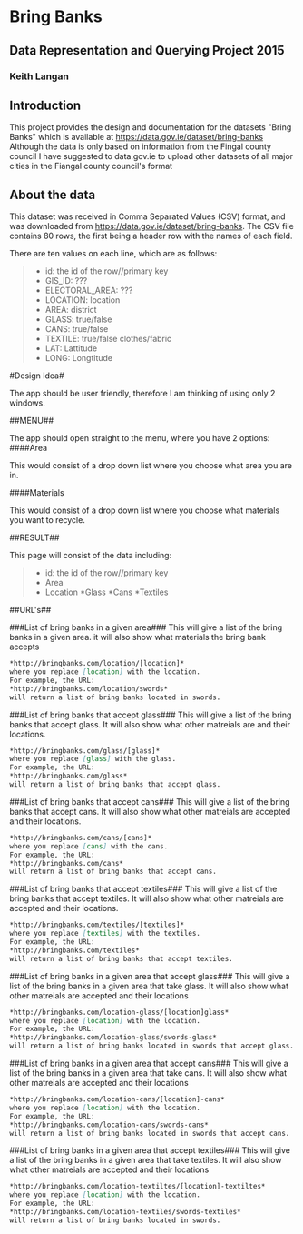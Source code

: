 # Bring Banks

## Data Representation and Querying Project 2015

### Keith Langan

## Introduction

This project provides the design and documentation for the datasets "Bring Banks"
which is available at https://data.gov.ie/dataset/bring-banks
Although the data is only based on information from the Fingal county council I have suggested to data.gov.ie to upload other datasets of all major cities in the Fiangal county council's format

## About the data

This dataset was received in Comma Separated Values (CSV) format, and was downloaded from https://data.gov.ie/dataset/bring-banks.
The CSV file contains 80 rows, the first being a header row with the names of each field.

There are ten values on each line, which are as follows:

>    * id: the id of the row//primary key
>    * GIS_ID: ???
>    * ELECTORAL_AREA: ???
>    * LOCATION: location
>    * AREA: district
>    * GLASS: true/false
>    * CANS: true/false
>    * TEXTILE: true/false clothes/fabric
>    * LAT: Lattitude
>    * LONG: Longtitude

#Design Idea#

The app should be user friendly, therefore I am thinking of using only 2 windows. 

##MENU##

The app should open straight to the menu, where you have 2 options:
####Area
 
This would consist of a drop down list where you choose what area you are in.
 
####Materials

This would consist of a drop down list where you choose what materials you want to recycle.

##RESULT##

This page will consist of the data including:
>    * id: the id of the row//primary key
>    * Area
>    * Location
>    *Glass
>    *Cans
>    *Textiles

##URL's##

###List of bring banks in a given area###
This will give a list of the bring banks in a given area. it will also show what materials the bring bank accepts

```markdown
*http://bringbanks.com/location/[location]*
where you replace [location] with the location.
For example, the URL:
*http://bringbanks.com/location/swords*
will return a list of bring banks located in swords.
```

###List of bring banks that accept glass###
This will give a list of the bring banks that accept glass. It will also show what other matreials are and their locations.

```markdown
*http://bringbanks.com/glass/[glass]*
where you replace [glass] with the glass.
For example, the URL:
*http://bringbanks.com/glass*
will return a list of bring banks that accept glass.
```

###List of bring banks that accept cans###
This will give a list of the bring banks that accept cans. It will also show what other matreials are accepted and their locations.

```markdown
*http://bringbanks.com/cans/[cans]*
where you replace [cans] with the cans.
For example, the URL:
*http://bringbanks.com/cans*
will return a list of bring banks that accept cans.
```

###List of bring banks that accept textiles###
This will give a list of the bring banks that accept textiles. It will also show what other matreials are accepted and their locations.

```markdown
*http://bringbanks.com/textiles/[textiles]*
where you replace [textiles] with the textiles.
For example, the URL:
*http://bringbanks.com/textiles*
will return a list of bring banks that accept textiles.
```

###List of bring banks in a given area that accept glass###
This will give a list of the bring banks in a given area that take glass. It will also show what other matreials are accepted and their locations

```markdown
*http://bringbanks.com/location-glass/[location]glass*
where you replace [location] with the location.
For example, the URL:
*http://bringbanks.com/location-glass/swords-glass*
will return a list of bring banks located in swords that accept glass.
```

###List of bring banks in a given area that accept cans###
This will give a list of the bring banks in a given area that take cans. It will also show what other matreials are accepted and their locations

```markdown
*http://bringbanks.com/location-cans/[location]-cans*
where you replace [location] with the location.
For example, the URL:
*http://bringbanks.com/location-cans/swords-cans*
will return a list of bring banks located in swords that accept cans.
```

###List of bring banks in a given area that accept textiles###
This will give a list of the bring banks in a given area that take textiles. It will also show what other matreials are accepted and their locations

```markdown
*http://bringbanks.com/location-textiltes/[location]-textiltes*
where you replace [location] with the location.
For example, the URL:
*http://bringbanks.com/location-textiles/swords-textiles*
will return a list of bring banks located in swords.
```
